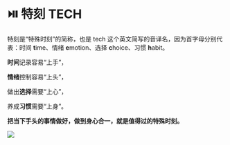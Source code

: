 # ⏯️ 特刻 TECH

特刻是“特殊时刻”的简称，也是 tech 这个英文简写的音译名，因为首字母分别代表：时间 **t**ime、情绪 **e**motion、选择 **c**hoice、习惯 **h**abit。

**时间**记录容易“上手”，

**情绪**控制容易“上头”，

做出**选择**需要“上心”，

养成**习惯**需要“上身”。

**把当下手头的事情做好，做到身心合一，就是值得过的特殊时刻。**

![](https://visitor-badge.laobi.icu/badge?page\_id=sjhfx.linji\&left\_text=PageViews\&right\_color=%2300589F)
